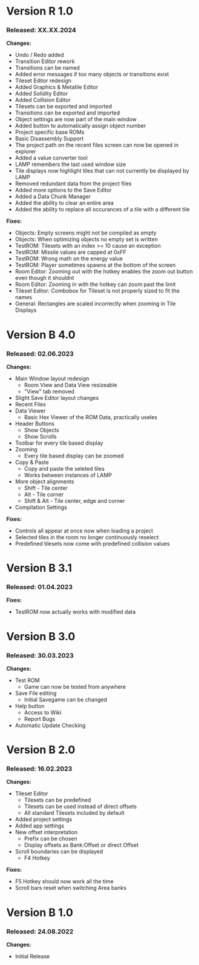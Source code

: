 # Version R 1.0
### Released: XX.XX.2024
**Changes:**
* Undo / Redo added
* Transition Editor rework
* Transitions can be named
* Added error messages if too many objects or transitions exist
* Tileset Editor redesign
* Added Graphics & Metatile Editor
* Added Solidity Editor
* Added Collision Editor
* Tilesets can be exported and imported
* Transitions can be exported and imported
* Object settings are now part of the main window
* Added button to automatically assign object number
* Project specific base ROMs
* Basic Disassembly Support
* The project path on the recent files screen can now be opened in explorer
* Added a value converter tool
* LAMP remembers the last used window size
* Tile displays now highlight tiles that can not currently be displayed by LAMP
* Removed redundant data from the project files
* Added more options to the Save Editor
* Added a Data Chunk Manager
* Added the ability to clear an entire area
* Added the ability to replace all occurances of a tile with a different tile
 
**Fixes:** 
* Objects: Empty screens might not be compiled as empty
* Objects: When optimizing objects no empty set is written
* TestROM: Tilesets with an index >= 10 cause an exception
* TestROM: Missile values are capped at 0xFF
* TestROM: Wrong math on the energy value
* TestROM: Player sometimes spawns at the bottom of the screen
* Room Editor: Zooming out with the hotkey enables the zoom out button even though it shouldnt
* Room Editor: Zooming in with the hotkey can zoom past the limit
* Tileset Editor: Combobox for Tileset is not properly sized to fit the names
* General: Rectangles are scaled incorrectly when zooming in Tile Displays

# Version B 4.0
### Released: 02.06.2023
**Changes:**
* Main Window layout redesign
  * Room View and Data View resizeable
  * "View" tab removed
* Slight Save Editor layout changes
* Recent Files
* Data Viewer
  * Basic Hex Viewer of the ROM Data, practically useles
* Header Buttons
  * Show Objects
  * Show Scrolls
* Toolbar for every tile based display
* Zooming
  * Every tile based display can be zoomed
* Copy & Paste
  * Copy and paste the seleted tiles
  * Works between instances of LAMP
* More object alignments
  * Shift - Tile center
  * Alt - Tile corner
  * Shift & Alt - Tile center, edge and corner
* Compilation Settings  

**Fixes:**
* Controls all appear at once now when loading a project
* Selected tiles in the room no longer continuously reselect
* Predefined tilesets now come with predefined collision values


# Version B 3.1
### Released: 01.04.2023  
**Fixes:**
* TestROM now actually works with modified data


# Version B 3.0
### Released: 30.03.2023
**Changes:**
* Test ROM
  * Game can now be tested from anywhere
* Save File editing
  * Initial Savegame can be changed
* Help button
  * Access to Wiki
  * Report Bugs
* Automatic Update Checking


# Version B 2.0
### Released: 16.02.2023
**Changes:**
* Tileset Editor
  * Tilesets can be predefined
  * Tilesets can be used instead of direct offsets
  * All standard Tilesets included by default
* Added project settings
* Added app settings
* New offset interpretation
  * Prefix can be chosen
  * Display offsets as Bank:Offset or direct Offset
* Scroll boundaries can be displayed
  * F4 Hotkey  

**Fixes:**
* F5 Hotkey should now work all the time
* Scroll bars reset when switching Area banks


# Version B 1.0
### Released: 24.08.2022
**Changes:**
* Initial Release